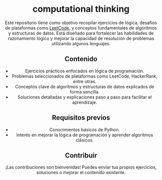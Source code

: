 <h1 align="center">computational thinking</h1>

<p align="center">
  Este repositorio tiene como objetivo recopilar ejercicios de lógica, desafíos de plataformas como <a href="https://leetcode.com/">LeetCode</a>, y conceptos fundamentales de algoritmos y estructuras de datos. Está diseñado para fortalecer las habilidades de razonamiento lógico y mejorar la capacidad de resolución de problemas utilizando algunos lenguajes.
</p>

<h2 align="center">Contenido</h2>

<ul align="center">
  <li>Ejercicios prácticos enfocados en lógica de programación.</li>
  <li>Problemas seleccionados de plataformas como LeetCode, HackerRank, entre otras.</li>
  <li>Conceptos clave de algoritmos y estructuras de datos explicados de forma sencilla.</li>
  <li>Soluciones detalladas y explicaciones paso a paso para facilitar el aprendizaje.</li>
</ul>

<h2 align="center">Requisitos previos</h2>

<ul align="center">
  <li>Conocimientos básicos de Python.</li>
  <li>Interés en mejorar la lógica de programación y aprender algoritmos clásicos.</li>
</ul>

<h2 align="center">Contribuir</h2>

<p align="center">
  ¡Las contribuciones son bienvenidas! Puedes enviar tus propios ejercicios, soluciones o mejorar el contenido existente.
</p>
